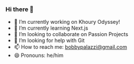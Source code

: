 ### Hi there 👋


- 🔭 I’m currently working on Khoury Odyssey!
- 🌱 I’m currently learning Next.js
- 👯 I’m looking to collaborate on Passion Projects
- 🤔 I’m looking for help with Git
- 📫 How to reach me: bobbypalazzi@gmail.com
- 😄 Pronouns: he/him


